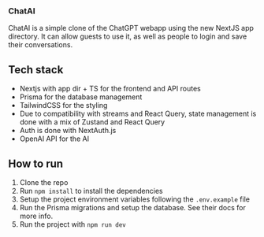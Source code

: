 ### ChatAI

ChatAI is a simple clone of the ChatGPT webapp using the new NextJS app directory. It can allow guests to use it, as well as people to login and save their conversations.

## Tech stack

- Nextjs with app dir + TS for the frontend and API routes
- Prisma for the database management
- TailwindCSS for the styling
- Due to compatibility with streams and React Query, state management is done with a mix of Zustand and React Query
- Auth is done with NextAuth.js
- OpenAI API for the AI

## How to run

1. Clone the repo
2. Run `npm install` to install the dependencies
3. Setup the project environment variables following the `.env.example` file
4. Run the Prisma migrations and setup the database. See their docs for more info.
5. Run the project with `npm run dev`
